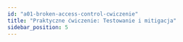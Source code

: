 ```yaml
---
id: "a01-broken-access-control-cwiczenie"
title: "Praktyczne ćwiczenie: Testowanie i mitigacja"
sidebar_position: 5
---
```

